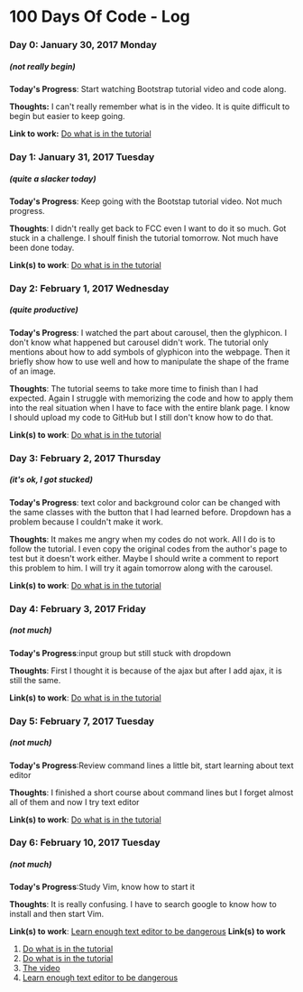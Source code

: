 # 100 Days Of Code - Log

### Day 0: January 30, 2017 Monday
##### (not really begin)

**Today's Progress**: Start watching Bootstrap tutorial video and code along.

**Thoughts:** I can't really remember what is in the video. It is quite difficult to begin but easier to keep going.

**Link to work:**  [Do what is in the tutorial](https://codepen.io/matthewdang131/pen/XpmKLr)

### Day 1: January 31, 2017 Tuesday
##### (quite a slacker today)

**Today's Progress**: Keep going with the Bootstap tutorial video. Not much progress.

**Thoughts**: I didn't really get back to FCC even I want to do it so much. Got stuck in a challenge. I shoulf finish the tutorial tomorrow. Not much have been done today.

**Link(s) to work**: [Do what is in the tutorial](https://codepen.io/matthewdang131/pen/XpmKLr)

### Day 2: February 1, 2017 Wednesday
##### (quite productive)

**Today's Progress**: I watched the part about carousel, then the glyphicon. I don't know what happened but carousel didn't work. The tutorial only mentions about how to add symbols of glyphicon into the webpage. Then it briefly show how to use well and how to manipulate the shape of the frame of an image.

**Thoughts**: The tutorial seems to take more time to finish than I had expected. Again I struggle with memorizing the code and how to apply them into the real situation when I have to face with the entire blank page. I know I should upload my code to GitHub but I still don't know how to do that.

**Link(s) to work**: [Do what is in the tutorial](file:///C:/Users/abc/Desktop/index.html#)

### Day 3: February 2, 2017 Thursday
##### (it's ok, I got stucked)

**Today's Progress**: text color and background color can be changed with the same classes with the button that I had learned before. Dropdown has a problem because I couldn't make it work.

**Thoughts**: It makes me angry when my codes do not work. All I do is to follow the tutorial. I even copy the original codes from the author's page to test but it doesn't work either. Maybe I should write a comment to report this problem to him. I will try it again tomorrow along with the carousel.

**Link(s) to work**: [Do what is in the tutorial](file:///C:/Users/abc/Desktop/index.html#)

### Day 4: February 3, 2017 Friday
##### (not much)

**Today's Progress**:input group but still stuck with dropdown

**Thoughts**: First I thought it is because of the ajax but after I add ajax, it is still the same.

**Link(s) to work**: [Do what is in the tutorial](file:///C:/Users/abc/Desktop/index.html#)

### Day 5: February 7, 2017 Tuesday
##### (not much)

**Today's Progress**:Review command lines a little bit, start learning about text editor

**Thoughts**: I finished a short course about command lines but I forget almost all of them and now I try text editor

**Link(s) to work**: [Do what is in the tutorial](file:///C:/Users/abc/Desktop/index.html#)

### Day 6: February 10, 2017 Tuesday
##### (not much)

**Today's Progress**:Study Vim, know how to start it

**Thoughts**: It is really confusing. I have to search google to know how to install and then start Vim.

**Link(s) to work**: [Learn enough text editor to be dangerous](https://www.learnenough.com/text-editor-tutorial)
**Link(s) to work**
1. [Do what is in the tutorial](https://codepen.io/matthewdang131/pen/XpmKLr)
2. [Do what is in the tutorial](file:///C:/Users/abc/Desktop/index.html#)
3. [The video](https://www.youtube.com/watch?v=gqOEoUR5RHg)
4. [Learn enough text editor to be dangerous](https://www.learnenough.com/text-editor-tutorial)

